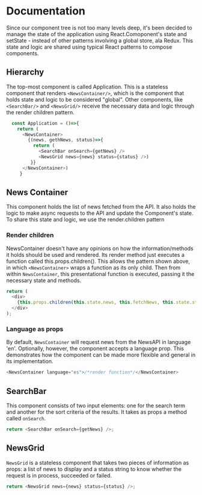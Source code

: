 # Documentation

Since our component tree is not too many levels deep, it's been decided to manage the state of the application using React.Comoponent's state and setState - instead of other patterns involving a global store, ala Redux. This state and logic are shared using typical React patterns to compose components.

## Hierarchy

The top-most component is called Application. This is a stateless component that renders `<NewsContainer/>`, which is the component that holds state and logic to be considered "global". Other components, like `<SearchBar/>` and `<NewsGrid/>` receive the necessary data and logic through the render children pattern.

```javascript
  const Application = ()=>{
    return (
      <NewsContainer>
        {(news, gethNews, status)=>{
          return (
            <SearchBar onSearch={getNews} />
            <NewsGrid news={news} status={status} />)
         }}
      </NewsContainer>)
     }
```

## News Container

This component holds the list of news fetched from the API. It also holds the logic to make async requests to the API and update the Component's state. To share this state and logic, we use the render.children pattern

### Render children

NewsContainer doesn't have any opinions on how the information/methods it holds should be used and rendered. Its render method just executes a function called this.props.children(). This allows the pattern shown above, in which `<NewsContainer>` wraps a function as its only child. Then from within `NewsContainer`, this presentational function is executed, passing it the necessary state and methods.

```javascript
return (
  <div>
    {this.props.children(this.state.news, this.fetchNews, this.state.status)}
  </div>
);
```

### Language as props

By default, `NewsContainer` will request news from the NewsAPI in language 'en'. Optionally, however, the component accepts a language prop. This demonstrates how the component can be made more flexible and general in its implementation.

```javascript
<NewsContainer language="es">/*render function*/</NewsContainer>
```

## SearchBar

This component consists of two input elements: one for the search term and another for the sort criteria of the results. It takes as props a method called `onSearch`.

```javascript
return <SearchBar onSearch={getNews} />;
```

## NewsGrid

`NewsGrid` is a stateless component that takes two pieces of information as props: a list of news to display and a status string to know whether the request is in process, succeeded or failed.

```javascript
return <NewsGrid news={news} status={status} />;
```
